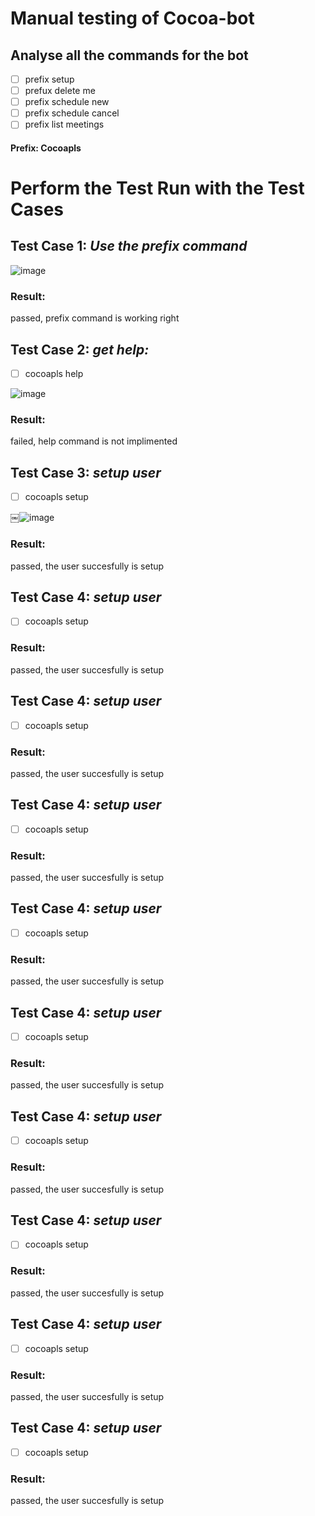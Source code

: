 # Manual testing of Cocoa-bot

##  Analyse all the commands for the bot
- [ ] prefix setup
- [ ] prefux delete me
- [ ] prefix schedule new
- [ ] prefix schedule cancel
- [ ] prefix list meetings

#### Prefix: Cocoapls


# Perform the Test Run with the Test Cases

## Test Case 1: _Use the prefix command_

![image](https://user-images.githubusercontent.com/27647952/118283180-5f98a000-b4cf-11eb-8332-f82098be6243.png)

### Result:
passed, prefix command is working right


## Test Case 2: _get help:_
- [ ] cocoapls help

![image](https://user-images.githubusercontent.com/27647952/118284134-6378f200-b4d0-11eb-9b92-5622dbb9eb15.png)

### Result:
failed, help command is not implimented


## Test Case 3: _setup user_

- [ ] cocoapls setup

￼![image](https://user-images.githubusercontent.com/27647952/118284527-d2564b00-b4d0-11eb-8af5-aa3079c54109.png)

### Result:
passed, the user succesfully is setup





## Test Case 4: _setup user_

- [ ] cocoapls setup


### Result:
passed, the user succesfully is setup




## Test Case 4: _setup user_

- [ ] cocoapls setup


### Result:
passed, the user succesfully is setup




## Test Case 4: _setup user_

- [ ] cocoapls setup


### Result:
passed, the user succesfully is setup



## Test Case 4: _setup user_

- [ ] cocoapls setup


### Result:
passed, the user succesfully is setup




## Test Case 4: _setup user_

- [ ] cocoapls setup


### Result:
passed, the user succesfully is setup



## Test Case 4: _setup user_

- [ ] cocoapls setup


### Result:
passed, the user succesfully is setup



## Test Case 4: _setup user_

- [ ] cocoapls setup


### Result:
passed, the user succesfully is setup



## Test Case 4: _setup user_

- [ ] cocoapls setup


### Result:
passed, the user succesfully is setup


## Test Case 4: _setup user_

- [ ] cocoapls setup


### Result:
passed, the user succesfully is setup






